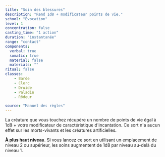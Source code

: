 ```yaml
---
title: "Soin des blessures"
description: "Rend 1d8 + modificateur points de vie."
school: "Évocation"
level: 1
concentration: false
casting_time: "1 action"
duration: "instantanée"
range: "contact"
components:
  verbal: true
  somatic: true
  material: false
  materials: ""
ritual: false
classes:
    - Barde
    - Clerc
    - Druide
    - Paladin
    - Rôdeur

source: "Manuel des règles"
---
```

La créature que vous touchez récupère un nombre de points de vie égal à 1d8 + votre modificateur de caractéristique d'incantation. Ce sort n'a aucun effet sur les morts-vivants et les créatures artificielles.

**À plus haut niveau**. Si vous lancez ce sort en utilisant un emplacement de niveau 2 ou supérieur, les soins augmentent de 1d8 par niveau au-delà du niveau 1.
